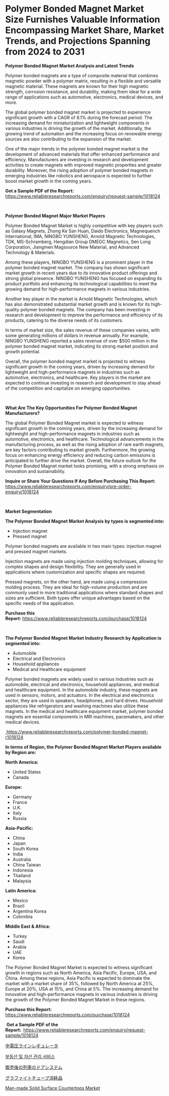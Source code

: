 <p><h1>Polymer Bonded Magnet Market Size Furnishes Valuable Information Encompassing Market Share, Market Trends, and Projections Spanning from 2024 to 2031</h1></p><p><strong>Polymer Bonded Magnet Market Analysis and Latest Trends</strong></p>
<p><p>Polymer bonded magnets are a type of composite material that combines magnetic powder with a polymer matrix, resulting in a flexible and versatile magnetic material. These magnets are known for their high magnetic strength, corrosion resistance, and durability, making them ideal for a wide range of applications such as automotive, electronics, medical devices, and more.</p><p>The global polymer bonded magnet market is projected to experience significant growth with a CAGR of 8.1% during the forecast period. The increasing demand for miniaturization and lightweight components in various industries is driving the growth of the market. Additionally, the growing trend of automation and the increasing focus on renewable energy sources are also contributing to the expansion of the market.</p><p>One of the major trends in the polymer bonded magnet market is the development of advanced materials that offer enhanced performance and efficiency. Manufacturers are investing in research and development activities to create magnets with improved magnetic properties and greater durability. Moreover, the rising adoption of polymer bonded magnets in emerging industries like robotics and aerospace is expected to further boost market growth in the coming years.</p></p>
<p><strong>Get a Sample PDF of the Report:&nbsp;</strong> <a href="https://www.reliableresearchreports.com/enquiry/request-sample/1018124">https://www.reliableresearchreports.com/enquiry/request-sample/1018124</a></p>
<p>&nbsp;</p>
<p><strong>Polymer Bonded Magnet Major Market Players</strong></p>
<p><p>Polymer Bonded Magnet Market is highly competitive with key players such as Galaxy Magnets, Zhong Ke San Huan, Daido Electronics, Magnequench International, IMA, NINGBO YUNSHENG, Arnold Magnetic Technologies, TDK, MS-Schramberg, Hengdian Group DMEGC Magnetics, Sen Long Corporation, Jiangmen Magsource New Material, and Advanced Technology & Materials.</p><p>Among these players, NINGBO YUNSHENG is a prominent player in the polymer bonded magnet market. The company has shown significant market growth in recent years due to its innovative product offerings and strong global presence. NINGBO YUNSHENG has focused on expanding its product portfolio and enhancing its technological capabilities to meet the growing demand for high-performance magnets in various industries.</p><p>Another key player in the market is Arnold Magnetic Technologies, which has also demonstrated substantial market growth and is known for its high-quality polymer bonded magnets. The company has been investing in research and development to improve the performance and efficiency of its products, catering to the diverse needs of its customers.</p><p>In terms of market size, the sales revenue of these companies varies, with some generating millions of dollars in revenue annually. For example, NINGBO YUNSHENG reported a sales revenue of over $500 million in the polymer bonded magnet market, indicating its strong market position and growth potential.</p><p>Overall, the polymer bonded magnet market is projected to witness significant growth in the coming years, driven by increasing demand for lightweight and high-performance magnets in industries such as automotive, electronics, and healthcare. Key players in the market are expected to continue investing in research and development to stay ahead of the competition and capitalize on emerging opportunities.</p></p>
<p>&nbsp;</p>
<p><strong>What Are The Key Opportunities For Polymer Bonded Magnet Manufacturers?</strong></p>
<p><p>The global Polymer Bonded Magnet market is expected to witness significant growth in the coming years, driven by the increasing demand for lightweight and high-performance magnets in industries such as automotive, electronics, and healthcare. Technological advancements in the manufacturing process, as well as the rising adoption of rare earth magnets, are key factors contributing to market growth. Furthermore, the growing focus on enhancing energy efficiency and reducing carbon emissions is anticipated to further drive the market. Overall, the future outlook for the Polymer Bonded Magnet market looks promising, with a strong emphasis on innovation and sustainability.</p></p>
<p><strong>Inquire or Share Your Questions If Any Before Purchasing This Report:</strong> <a href="https://www.reliableresearchreports.com/enquiry/pre-order-enquiry/1018124">https://www.reliableresearchreports.com/enquiry/pre-order-enquiry/1018124</a></p>
<p>&nbsp;</p>
<p><strong>Market Segmentation</strong></p>
<p><strong>The Polymer Bonded Magnet Market Analysis by types is segmented into:</strong></p>
<p><ul><li>Injection magnet</li><li>Pressed magnet</li></ul></p>
<p><p>Polymer bonded magnets are available in two main types: injection magnet and pressed magnet markets. </p><p>Injection magnets are made using injection molding techniques, allowing for complex shapes and design flexibility. They are generally used in applications where customization and specific shapes are required. </p><p>Pressed magnets, on the other hand, are made using a compression molding process. They are ideal for high-volume production and are commonly used in more traditional applications where standard shapes and sizes are sufficient. Both types offer unique advantages based on the specific needs of the application.</p></p>
<p><strong>Purchase this Report:&nbsp;</strong><a href="https://www.reliableresearchreports.com/purchase/1018124">https://www.reliableresearchreports.com/purchase/1018124</a></p>
<p>&nbsp;</p>
<p><strong>The Polymer Bonded Magnet Market Industry Research by Application is segmented into:</strong></p>
<p><ul><li>Automobile</li><li>Electrical and Electronics</li><li>Household appliances</li><li>Medical and Healthcare equipment</li></ul></p>
<p><p>Polymer bonded magnets are widely used in various industries such as automobile, electrical and electronics, household appliances, and medical and healthcare equipment. In the automobile industry, these magnets are used in sensors, motors, and actuators. In the electrical and electronics sector, they are used in speakers, headphones, and hard drives. Household appliances like refrigerators and washing machines also utilize these magnets. In the medical and healthcare equipment market, polymer bonded magnets are essential components in MRI machines, pacemakers, and other medical devices.</p></p>
<p><a href="https://www.reliableresearchreports.com/polymer-bonded-magnet-r1018124">&nbsp;https://www.reliableresearchreports.com/polymer-bonded-magnet-r1018124</a></p>
<p><strong>In terms of Region, the Polymer Bonded Magnet Market Players available by Region are:</strong></p>
<p>
    <p> <strong> North America: </strong>
        <ul>
            <li>United States</li>
            <li>Canada</li>
        </ul>
        </p> 
    <p> <strong> Europe: </strong>
        <ul>
            <li>Germany</li>
            <li>France</li>
            <li>U.K.</li>
            <li>Italy</li>
            <li>Russia</li>
        </ul>
        </p> 
    <p> <strong> Asia-Pacific: </strong>
        <ul>
            <li>China</li>
            <li>Japan</li>
            <li>South Korea</li>
            <li>India</li>
            <li>Australia</li>
            <li>China Taiwan</li>
            <li>Indonesia</li>
            <li>Thailand</li>
            <li>Malaysia</li>
        </ul>
        </p> 
    <p> <strong> Latin America: </strong>
        <ul>
            <li>Mexico</li>
            <li>Brazil</li>
            <li>Argentina Korea</li>
            <li>Colombia</li>
        </ul>
        </p> 
    <p> <strong> Middle East & Africa: </strong>
        <ul>
            <li>Turkey</li>
            <li>Saudi</li>
            <li>Arabia</li>
            <li>UAE</li>
            <li>Korea</li>
        </ul>
    </p>
    </p>
<p><p>The Polymer Bonded Magnet Market is expected to witness significant growth in regions such as North America, Asia Pacific, Europe, USA, and China. Among these regions, Asia Pacific is expected to dominate the market with a market share of 35%, followed by North America at 25%, Europe at 20%, USA at 15%, and China at 5%. The increasing demand for innovative and high-performance magnets in various industries is driving the growth of the Polymer Bonded Magnet Market in these regions.</p></p>
<p><strong>Purchase this Report: </strong><a href="https://www.reliableresearchreports.com/purchase/1018124">https://www.reliableresearchreports.com/purchase/1018124</a></p>
<p>&nbsp;<strong>Get a Sample PDF of the Report:&nbsp;&nbsp;</strong><a href="https://www.reliableresearchreports.com/enquiry/request-sample/1018124">https://www.reliableresearchreports.com/enquiry/request-sample/1018124</a></p>
<p><strong></strong></p>
<p><p><a href="https://github.com/VinceMarvin1/Market-Research-Report-List-1/blob/main/552313987541.md">中電圧ラインレギュレータ</a></p><p><a href="https://medium.com/@earlfeffersj/%EB%B6%80%EB%8F%99%EC%82%B0-%EB%B0%8F-%EC%9E%AC%EC%82%B0-%EA%B4%80%EB%A6%AC-%EC%84%9C%EB%B9%84%EC%8A%A4-%EC%8B%9C%EC%9E%A5-%EC%A2%85%EB%A5%98-%EC%9D%91%EC%9A%A9-%EB%B0%8F-%EC%A7%80%EB%A6%AC%EC%97%90-%EB%8C%80%ED%95%9C-%ED%8F%AC%EA%B4%84%EC%A0%81-%ED%8F%89%EA%B0%80-e42e112bca8a">부동산 및 자산 관리 서비스</a></p><p><a href="https://medium.com/@hazelnutt83/%E5%88%97%E8%BB%8A%E3%83%89%E3%82%A2%E3%82%B7%E3%82%B9%E3%83%86%E3%83%A0%E3%81%AE%E3%82%A2%E3%83%95%E3%82%BF%E3%83%BC%E3%82%B5%E3%83%BC%E3%83%93%E3%82%B9%E5%B8%82%E5%A0%B4%E8%A6%8F%E6%A8%A1%E3%81%AF-%E3%82%B0%E3%83%AD%E3%83%BC%E3%83%90%E3%83%AB%E7%94%A3%E6%A5%AD%E3%81%AB%E3%81%8A%E3%81%91%E3%82%8B%E6%9C%80%E9%81%A9%E3%81%AA%E3%83%9E%E3%83%BC%E3%82%B1%E3%83%86%E3%82%A3%E3%83%B3%E3%82%B0%E3%83%81%E3%83%A3%E3%83%8D%E3%83%AB%E3%82%92%E6%98%8E%E3%82%89%E3%81%8B%E3%81%AB%E3%81%97%E3%81%BE%E3%81%99-a7d4e10ef6e2">販売後の列車のドアシステム</a></p><p><a href="https://medium.com/@kamdeall7845/%E3%82%B0%E3%83%A9%E3%83%95%E3%82%A1%E3%82%A4%E3%83%88%E3%83%81%E3%83%A5%E3%83%BC%E3%83%96%E6%B6%88%E8%80%97%E5%93%81%E5%B8%82%E5%A0%B4%E3%83%AC%E3%83%9D%E3%83%BC%E3%83%88%E3%81%AF-%E3%81%93%E3%81%AE%E5%B8%82%E5%A0%B4%E3%81%AE%E6%9C%80%E6%96%B0%E3%83%88%E3%83%AC%E3%83%B3%E3%83%89%E3%82%84%E6%88%90%E9%95%B7%E6%A9%9F%E4%BC%9A%E3%82%92%E6%98%8E%E3%82%89%E3%81%8B%E3%81%AB%E3%81%97%E3%81%BE%E3%81%99-fe5247612d82">グラファイトチューブ消耗品</a></p><p><a href="https://issuu.com/reportprime-2/docs/man-made-solid-surface-countertops-market-size-203">Man-made Solid Surface Countertops Market</a></p></p>